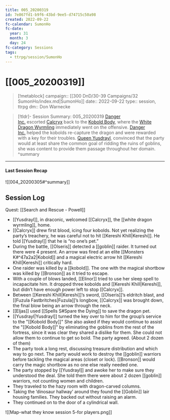 ```yaml
---
title: 005_20200319
id: 7e867fd1-b9f6-43bd-9ee5-d74715c50a98
created: 2022-09-22
fc-calendar: SumonHo
fc-date:
  year: 31
  month: 3
  day: 24
fc-category: Sessions
tags:
  - ttrpg/session/SumonHo
---
```


# [[005_20200319]]

> [!metablock]
>  campaign:: [[300 DnD/30-39 Campaigns/32 SumonHo/index.md|SumonHo]]
>  date:: 2022-09-22
>  type:: session, ttrpg
>  dm:: Don Warnecke


> [!tldr]- Session Summary: 005_20200319
> [Danger Inc.](app://obsidian.md/Danger%20Inc.) escorted [Calcryx](app://obsidian.md/Calcryx) back to the [Kobold Body](app://obsidian.md/Kobold%20Body), where the [White Dragon Wyrmling](app://obsidian.md/White%20Dragon%20Wyrmling) immediately went on the offensive. [Danger Inc.](app://obsidian.md/Danger%20Inc.) helped the kobolds re-capture the dragon and were rewarded with a key for their troubles. [Queen Yusdrayl](app://obsidian.md/Yusdrayl), convinced that the party would at least share the common goal of ridding the ruins of goblins, she was content to provide them passage throughout her domain.
>  ^summary

---


#### Last Session Recap

![[004_20200305#^summary]]

## Session Log


Quest: [[Search and Rescue - Powell]]

- [[Yusdrayl]], in draconic, welcomed [[Calcryx]], the [[white dragon wyrmling]], home.
- [[Calcryx]] drew first blood, icing four kobolds. Not yet realizing the party’s treachery, he was careful not to hit [[Kereshi Khill|Kereshi]]. He told [[Yusdrayl]] that he is “no one’s pet.”
- During the battle, [[Olseris]] detected a [[goblin]] raider. It turned out there were 4 present. An arrow was fired at an elite [[Monsters K#^47a2a2|Kobold]] and a magical electric arrow hit [[Kereshi Khill|Kereshi]] critically hard.
- One raider was killed by a [[kobold]]. The one with the magical shortbow was killed by [[Bronson]] as it tried to escape.
- With a couple of blows landed, [[Elinor]] tried to use her sleep spell to incapacitate him. It dropped three kobolds and [[Kereshi Khill|Kereshi]], but didn’t have enough power left to stop [[Calcryx]].
- Between [[Kereshi Khill|Kereshi]]’s sword, [[Olseris]]’s eldritch blast, and [[Fuzula Fastbritches|Fuzula]]’s longbow, [[Calcryx]] was brought down, the final blow being an arrow through the neck.
- [[Eljas]] used [[Spells S#Spare the Dying]] to save the dragon pet. 
- [[Yusdrayl|Yusdrayl]] turned the key over to him for the group’s service to the "[[Kobold Body]]" She also asked if they would continue to assist the "[[Kobold Body]]" by eliminating the goblins from the rest of the fortress, since it was clear they shared a dislike for them. She could not allow them to continue to get so bold. The party agreed. (About 2 dozen of them)
- The party took a long rest, discussing treasure distribution and which way to go next. The party would work to destroy the [[goblin]] warriors before tackling the magical areas (closet or lock). [[Bronson]] would carry the magic shortbow as no one else really needed one.
- The party stopped by [[Yusdrayl]] and awoke her to make sure they understood the deal. She told them there were about 2 dozen [[goblin]] warriors, not counting women and children.
- They traveled to the hazy room with dragon-carved columns.
- Taking the ‘dinosaur hallway’ around they found the [[Goblin]] lair housing families. They backed out without raising an alarm.
- They continued on to the door of a cylindrical wall.

![[Map-what they know session 5-for players.png]]
